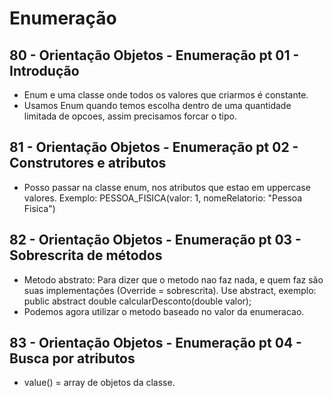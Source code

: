 # Enumeração

## 80 - Orientação Objetos - Enumeração pt 01 - Introdução

- Enum e uma classe onde todos os valores que criarmos é constante.
-  Usamos Enum quando temos escolha dentro de uma quantidade limitada de opcoes, assim precisamos forcar o tipo.

## 81 - Orientação Objetos - Enumeração pt 02 - Construtores e atributos

- Posso passar na classe enum, nos atributos que estao em uppercase valores. Exemplo: PESSOA_FISICA(valor: 1,  nomeRelatorio: "Pessoa Fisica")

## 82 - Orientação Objetos - Enumeração pt 03 - Sobrescrita de métodos

- Metodo abstrato: Para dizer que o metodo nao faz nada, e quem faz são suas implementações (Override = sobrescrita). Use abstract, exemplo: public abstract double calcularDesconto(double valor);
- Podemos agora utilizar o metodo baseado no valor da enumeracao.

## 83 - Orientação Objetos - Enumeração pt 04 - Busca por atributos

- value() = array de objetos da classe.
